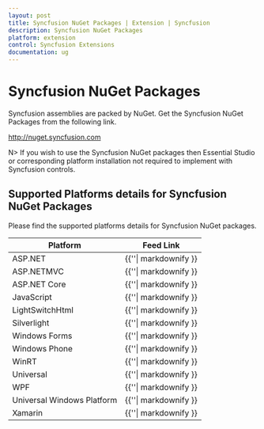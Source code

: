 ```yaml
---
layout: post
title: Syncfusion NuGet Packages | Extension | Syncfusion
description: Syncfusion NuGet Packages
platform: extension
control: Syncfusion Extensions
documentation: ug
---
```


# Syncfusion NuGet Packages

Syncfusion assemblies are packed by NuGet. Get the Syncfusion NuGet Packages from the following link.
 
<http://nuget.syncfusion.com> 

N> If you wish to use the Syncfusion NuGet packages then Essential Studio or corresponding platform installation not required to implement with Syncfusion controls. 

## Supported Platforms details for Syncfusion NuGet Packages

Please find the supported platforms details for Syncfusion NuGet packages.

<table>
	<thead>
		<tr>
			<th>Platform</th>
			<th>Feed Link</th>
		</tr>
	</thead>
	<tbody>
		<tr>
			<td> ASP.NET </td>
			<td> {{'<http://nuget.syncfusion.com/aspnet>'| markdownify }} </td>
		</tr>
		<tr>
			<td> ASP.NETMVC </td>
			<td> {{'<http://nuget.syncfusion.com/nuget_aspnetmvc/nuget/getsyncfusionpackages/aspnetmvc>'| markdownify }} </td>
		</tr>
		<tr>
			<td> ASP.NET Core </td>
			<td> {{'<http://nuget.syncfusion.com/nuget_aspnetcore/nuget/getsyncfusionpackages/aspnetcore>'| markdownify }} </td>
		</tr>
		<tr>
			<td> JavaScript </td>
			<td> {{'<http://nuget.syncfusion.com/javascript>'| markdownify }} </td>
		</tr>
		<tr>
			<td> LightSwitchHtml </td>
			<td> {{'<http://nuget.syncfusion.com/lightswitch>'| markdownify }} </td>
		</tr>
		<tr>
			<td> Silverlight </td>
			<td> {{'<http://nuget.syncfusion.com/silverlight>'| markdownify }} </td>
		</tr>
		<tr>
			<td> Windows Forms </td>
			<td> {{'<http://nuget.syncfusion.com/windows-forms>'| markdownify }} </td>
		</tr>
		<tr>
			<td> Windows Phone </td>
			<td> {{'<http://nuget.syncfusion.com/windowsphone>'| markdownify }} </td>
		</tr>
		<tr>
			<td> WinRT </td>
			<td> {{'<http://nuget.syncfusion.com/winrt>'| markdownify }} </td>
		</tr>
		<tr>
			<td> Universal </td>
			<td> {{'<http://nuget.syncfusion.com/universal>'| markdownify }} </td>
		</tr>
		<tr>
			<td> WPF </td>
			<td> {{'<http://nuget.syncfusion.com/wpf>'| markdownify }} </td>
		</tr>
		<tr>
			<td> Universal Windows Platform </td>
			<td> {{'<http://nuget.syncfusion.com/nuget_universalwindows/nuget/getsyncfusionpackages/universalwindows>'| markdownify }} </td>
		</tr>
		<tr>
			<td> Xamarin </td>
			<td> {{'<http://nuget.syncfusion.com/nuget_xamarin/nuget/getsyncfusionpackages/xamarin>'| markdownify }} </td>
		</tr>
	</tbody>
</table>